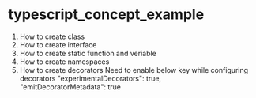 # typescript_concept_example

1. How to create class
2. How to create interface
3. How to create static function and veriable
4. How to create namespaces
5. How to create decorators 
    Need to enable below key while configuring decorators
    "experimentalDecorators": true,        
    "emitDecoratorMetadata": true